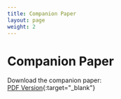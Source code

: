 ```yaml
---
title: Companion Paper
layout: page
weight: 2
---
```


# Companion Paper

Download the companion paper:  
[PDF Version](whitepaper.pdf){:target="_blank"}
